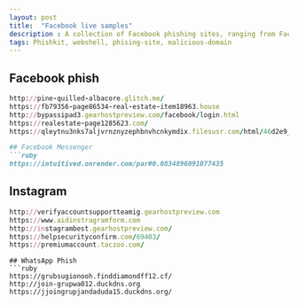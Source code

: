 ```yaml
---
layout: post
title:  "Facebook live samples"
description : A collection of Facebook phishing sites, ranging from Facebook app, FB messenger, Instagram, and whatsApp.
tags: Phishkit, webshell, phising-site, malicious-domain
---
```



## Facebook phish
```ruby
http://pine-quilled-albacore.glitch.me/
https://fb79356-page86534-real-estate-item18963.house
http://bypassipad3.gearhostpreview.com/facebook/login.html
https://realestate-page1285623.com/
https://qleytnu3nks7aljvrnznyzephbnvhcnkymdix.filesusr.com/html/46d2e9_8a6582f476d0a617bc1d4239730e28f7.html?*TW9yYWFhYWFhbGVzKioqZXMq=

## Facebook Messenger
```ruby 
https://intuitived.onrender.com/par#0.0834896091077435
```


## Instagram
```ruby
http://verifyaccountsupportteamig.gearhostpreview.com
https://www.aidinstragramform.com
http://instagrambest.gearhostpreview.com/
https://helpsecurityconfirm.com/69403/
https://premiumaccount.taczoo.com/
```


```
## WhatsApp Phish
```ruby
https://grubsugionooh.finddiamondff12.cf/
http://join-grupwa012.duckdns.org
https://jjoingrupjandaduda15.duckdns.org/
